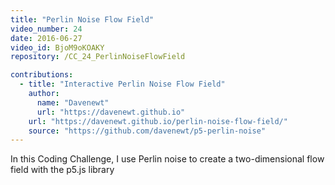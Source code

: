 ```yaml
---
title: "Perlin Noise Flow Field"
video_number: 24
date: 2016-06-27
video_id: BjoM9oKOAKY
repository: /CC_24_PerlinNoiseFlowField

contributions:
  - title: "Interactive Perlin Noise Flow Field"
    author:
      name: "Davenewt"
      url: "https://davenewt.github.io"
    url: "https://davenewt.github.io/perlin-noise-flow-field/"
    source: "https://github.com/davenewt/p5-perlin-noise"
---
```


In this Coding Challenge, I use Perlin noise to create a two-dimensional flow field with the p5.js library

